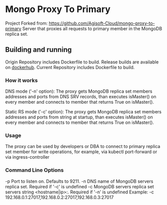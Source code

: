 # Mongo Proxy To Primary

Project Forked from: https://github.com/Agisoft-Cloud/mongo-proxy-to-primary
Server that proxies all requests to primary member in the MongoDB replica set.

## Building and running

Origin Repository includes Dockerfile to build. Release builds are available on [dockerhub](https://hub.docker.com/r/agisoft/mongo-proxy).
Current Repository includes Dockerfile to build.

### How it works

DNS mode ('-n' option):
The proxy gets MongoDB replica set members addresses and ports from DNS SRV records, than executes isMaster() on every member and connects to member that returns True on isMaster().

Static RS mode ('-c' option):
The proxy gets MongoDB replica set members addresses and ports from string at startup, than executes isMaster() on every member and connects to member that returns True on isMaster().

### Usage

The proxy can be used by developers or DBA to connect to primary replica set member for write operations, for example, via kubectl port-forward or via ingress-controller

### Command Line Options

  -p 		    Port to listen on. Defaults to 9211.
  -n 		    DNS name of MongoDB servers replica set. Required if '-c' is undefined
  -c 		    MongoDB servers replica set servers string <hostname|ip>:<port>. Required if '-n' is undefined
            Example:
              -c 192.168.0.1:27017,192.168.0.2:27017,192.168.0.3:27017
